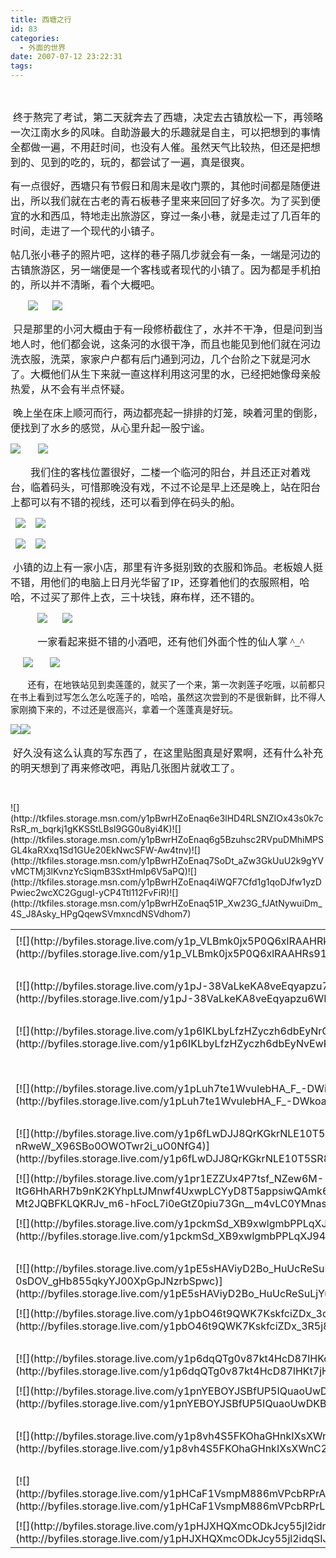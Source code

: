 ```yaml
---
title: 西塘之行
id: 83
categories:
  - 外面的世界
date: 2007-07-12 23:22:31
tags:
---
```


<div id="msgcns!DA984E57EDE76A7C!980" class="bvMsg"><div>

<span style="font-family:宋体;"><font size="3"> </font></span> 

<span style="font-family:宋体;"><font size="3"> 终于熬完了考试，第二天就奔去了西塘，决定去古镇放松一下，再领略一次江南水乡的风味。自助游最大的乐趣就是自主，可以把想到的事情全都做一遍，不用赶时间，也没有人催。虽然天气比较热，但还是把想到的、见到的吃的，玩的，都尝试了一遍，真是很爽。</font></span> 

<span style="font-family:宋体;"><font size="3">有一点很好，西塘只有节假日和周末是收门票的，其他时间都是随便进出，所以我们就在古老的青石板巷子里来来回回了好多次。为了买到便宜的水和西瓜，特地走出旅游区，穿过一条小巷，就是走过了几百年的时间，走进了一个现代的小镇子。</font></span> 

<span style="font-family:宋体;"><font size="3">帖几张小巷子的照片吧，这样的巷子隔几步就会有一条，一端是河边的古镇旅游区，另一端便是一个客栈或者现代的小镇了。因为都是手机拍的，所以并不清晰，看个大概吧。</font></span>   

       ![](http://tkfiles.storage.msn.com/y1pBwrHZoEnaq6JRdf8oYBp3XDIwxgXfpbulaTt-BHnHTEa1ch4VaeU9liS_NQKxEkT)      ![](http://tkfiles.storage.msn.com/y1pBwrHZoEnaq5Nf0nkVy_ck7X0xX6a2GyJWGlHNYsxPD-znQ22W9urE1_k2sD5Ot3Q)

 <span style="font-family:宋体;"><font size="3">只是那里的小河大概由于有一段修桥截住了，水并不干净，但是问到当地人时，他们都会说，这条河的水很干净，而且也能见到他们就在河边洗衣服，洗菜，家家户户都有后门通到河边，几个台阶之下就是河水了。大概他们从生下来就一直这样利用这河里的水，已经把她像母亲般热爱，从不会有半点怀疑。</font></span> 

<span style="font-family:宋体;"><font size="3"> 晚上坐在床上顺河而行，两边都亮起一排排的灯笼，映着河里的倒影，便找到了水乡的感觉，从心里升起一股宁谧。</font></span> 

![](http://tkfiles.storage.msn.com/y1pBwrHZoEnaq7LGmknZ8Dmx6F4isFsW70hyF6GhSdfrqKQajgaKnJ_EyUbDCniqbqy)       ![](http://tkfiles.storage.msn.com/y1pBwrHZoEnaq7HuHCg0tqEhxadlH95dIASu1c8-_A335orkxZZqBFdgWmcCSE7T6yb)

<span lang="EN-US"><font size="3"><font face="Times New Roman"><span>  </span><span>   </span>   </font></font></span><span style="font-family:宋体;"><font size="3">我们住的客栈位置很好，二楼一个临河的阳台，并且还正对着戏台，临着码头，可惜那晚没有戏，不过不论是早上还是晚上，站在阳台上都可以有不错的视线，还可以看到停在码头的船。</font></span> 

  ![](http://tkfiles.storage.msn.com/y1pBwrHZoEnaq7BNqNPhGxfzILKOIEg0DmRzjg-U-jLaJUfTPLmtoX3QGu4I7uz_TEW)    ![](http://tkfiles.storage.msn.com/y1pBwrHZoEnaq4DxlqUwJf3a0PXNHKMoWCfN3tVZ3RLBBmidUEJnTHbp66KrYoHE7Gx)  

  ![](http://tkfiles.storage.msn.com/y1pBwrHZoEnaq7SX1PyPvdIWE5NsuBkvnNklj7cyPmMfXdHJG0peLi8-OUJFokjjGTq)    ![](http://tkfiles.storage.msn.com/y1pBwrHZoEnaq6YKDMDaJ9i6g_jB5PP8GdoUofl1eHVmqVlNRjKur_3pFFaZRrcsuDn)

<font size="3"><span style="font-family:宋体;"> 小镇的边上有一家小店，那里有许多挺别致的衣服和饰品。老板娘人挺不错，用他们的电脑上日月光华留了</span><span lang="EN-US"><font face="Times New Roman">IP</font></span><span style="font-family:宋体;">，还穿着他们的衣服照相，哈哈，不过买了那件上衣，三十块钱，麻布样，还不错的。</span></font> 

           ![](http://tkfiles.storage.msn.com/y1pBwrHZoEnaq7X0POYqlS_-6xsO3tKjmoY70K5qnsxmbJ8dJK5S8tZ-A66Qs96dYBV)      ![](http://tkfiles.storage.msn.com/y1pBwrHZoEnaq4j6TATlenMBA9z7E8oKdZEOolVafTFhoA-0q6JNqjsCLtz03vpSHyx)       

           <font size="3"><span style="font-family:宋体;">一家看起来挺不错的小酒吧，还有他们外面个性的仙人掌</span><span lang="EN-US"><font face="Times New Roman"> ^_^</font></span></font> 

     ![](http://tkfiles.storage.msn.com/y1pBwrHZoEnaq7MK6UtbXwWd4NdHdg8zhcML3PL_2QdrQ58EB-QIK1Yo47eXxaxn5xe)       ![](http://tkfiles.storage.msn.com/y1pBwrHZoEnaq6MtqtP8_KTGx6rHf5i6NTLeYIuhirYJ0s7pqSgH_REyxgsGIiMfT6b)   

       还有，在地铁站见到卖莲蓬的，就买了一个来，第一次剥莲子吃哦，以前都只在书上看到过写怎么怎么吃莲子的，哈哈，虽然这次尝到的不是很新鲜，比不得人家刚摘下来的，不过还是很高兴，拿着一个莲蓬真是好玩。 

![](http://tkfiles.storage.msn.com/y1puvSU9jRTi8naWMrSbw9EeLcEvHjO914lO65RAkOY52ZOxLSW4CFtlBruTqzxwtt1rA36B7p3yVw)![](http://tkfiles.storage.msn.com/y1puvSU9jRTi8nOeBpRE2T9EJz7DPRyT_utXGZCAqYkpWmqWEVsHK5G7Yh4VgeJLBpMwzCK3zAM-pg)   

<span style="font-family:宋体;"><font size="3"> 好久没有这么认真的写东西了，在这里贴图真是好累啊，还有什么补充的明天想到了再来修改吧，再贴几张图片就收工了。</font></span> 

<span style="font-family:宋体;"/>  

<div>![](http://tkfiles.storage.msn.com/y1pBwrHZoEnaq6e3lHD4RLSNZIOx43s0k7cRsR_m_bqrkj1gKKSStLBsl9GG0u8yi4K)![](http://tkfiles.storage.msn.com/y1pBwrHZoEnaq6g5Bzuhsc2RVpuDMhiMPSGL4kaRXxq1Sd1GUe20EkNwcSFW-Aw4tnv)![](http://tkfiles.storage.msn.com/y1pBwrHZoEnaq7SoDt_aZw3GkUuU2k9gYVvMCTMj3lKvnzYcSiqmB3SxtHmIp6V5aPQ)![](http://tkfiles.storage.msn.com/y1pBwrHZoEnaq4iWQF7Cfd1g1qoDJfw1yzDPwiec2wcXC2GgugI-yCP4Ttl112FvFiR)![](http://tkfiles.storage.msn.com/y1pBwrHZoEnaq51P_Xw23G_fJAtNywuiDm_4S_J8Asky_HPgQqewSVmxncdNSVdhom7)</div></div></div><table cellspacing="0" border="0"><tr><td/></tr><tr><td valign="top">[![](http://byfiles.storage.live.com/y1p_VLBmk0jx5P0Q6xlRAAHRkic6y_KRtVV_DqU8jHCKCKfgMSQidJ3jLsnnTeJH715x0UBiVx-Ihw)](http://byfiles.storage.live.com/y1p_VLBmk0jx5P0Q6xlRAAHRs91_wA9ZT_EH0m_q16XoTYusFChDZfUEar4taspreNs117Xpscoh7s)</td><td width="15"/><td valign="top">[![](http://byfiles.storage.live.com/y1pGBR2u8FLA79kuPWVPKWlwTXKRPIowfe_sRwcMaFodY1A6QcSWcCGNJ2u6-C88Cp1zyG5zRbfOSs)](http://byfiles.storage.live.com/y1pGBR2u8FLA79kuPWVPKWlwTRbh2Tw5PPt80T13wsDQu83kPek-7wcsGNl6O-9122khVoQvDgI2tA)</td></tr><tr><td/></tr><tr><td valign="top">[![](http://byfiles.storage.live.com/y1pJ-38VaLkeKA8veEqyapzu7kvpNSJ877c8g-RjKnPG5YLwB9bY9ktBubbI80w1dTZFgmNj7Y7cc0)](http://byfiles.storage.live.com/y1pJ-38VaLkeKA8veEqyapzu6WH4G2n5Y6VzUUffmdbuBBk9dp6ZJ6JCMadrCfSlVQY0KpnAMGuCD8)</td><td width="15"/><td valign="top">[![](http://byfiles.storage.live.com/y1pz_GeK-b_bkQFHl7Vi8KhQabT5ao4fOfuEEC4k191aDs7oxPKPzHxLDxdLxEZFaYbwD9-OGqLyns)](http://byfiles.storage.live.com/y1pz_GeK-b_bkQFHl7Vi8KhQXbq1fGY9c5RPCmKWrBwC2xxgoMdVOSXCPHcGp7TfXCdP0Q4M7n1K9Y)</td></tr><tr><td/></tr><tr><td valign="top">[![](http://byfiles.storage.live.com/y1p6IKLbyLfzHZyczh6dbEyNrGKSD0hm4jW5EWF_cO8C-nbrx50YwI9SN560qy8Oco3utjqDVvU3Xs)](http://byfiles.storage.live.com/y1p6IKLbyLfzHZyczh6dbEyNvEwKChzcMEjV9PCyoGBwp6h18Za2esH2uawdIBw9627Nk4gNJw4Pm4)</td><td width="15"/><td valign="top">[![](http://byfiles.storage.live.com/y1pUkAMHIYnTwyu3H1M-YACOFqLzS_gCXHSzPKW6WY2gwH1KresIwAuSwmzYzeet5TByQfsnfiF0fQ)](http://byfiles.storage.live.com/y1pUkAMHIYnTwyu3H1M-YACOHSphFyBo77GpIWpjxKlFdTaNRQvkAPSN7PA4hTZBxdga3AVGXBnceE)</td></tr><tr><td/></tr><tr><td valign="top">[![](http://byfiles.storage.live.com/y1pLuh7te1WvulebHA_F_-DWi8JTbiqlArbNK_Rruv-7rquyGKasQ0CD9O4vp0y8FwqhbOX0NjMqlo)](http://byfiles.storage.live.com/y1pLuh7te1WvulebHA_F_-DWkoaHcwNuQzhB4Rev5m-oP7mnoqqkOeuHMDfummn-D5DQZCrIkn2tAM)</td><td width="15"/><td valign="top">[![](http://byfiles.storage.live.com/y1pJ3FM1ICx_7fb8Sj4hWbRT2bVjPZPhEgZMRPFw2d0wODyrq3xxxAE6sd-pHWLcam1dHbiAXzoD1U)](http://byfiles.storage.live.com/y1pJ3FM1ICx_7fb8Sj4hWbRTybkI6PZ-HSfAEMLmTgfEWewPcbkeclNo11MLBTVfGpKxgws3oRzY0E)</td></tr><tr><td/></tr><tr><td valign="top">[![](http://byfiles.storage.live.com/y1p6fLwDJJ8QrKGkrNLE10T5ZSG5UbVn3KBzJ2LW-3PuerTj-nRweW_X96SBo0OWOTwr2i_uO0NfG4)](http://byfiles.storage.live.com/y1p6fLwDJJ8QrKGkrNLE10T5SR83mmWlUc2iJe4Q_CB3WPH4S3XGCInU3qYEE_mx07JtTyAKKeaYBU)</td><td width="15"/><td valign="top">[![](http://byfiles.storage.live.com/y1p-jmpGgv1-WeeSyUIr1UZrtwXjR2VsspIWcKPMq8hQfO4W6MCUwcbKx9N8LWa9u56E9_j8kLOZ1Q)](http://byfiles.storage.live.com/y1p-jmpGgv1-WeeSyUIr1UZrhcuhwdUHks9V5iMi_88nn_T5j_vlTF9jOm61Jo_uLj_QFnr8JeKO7I)</td></tr><tr><td/></tr><tr><td valign="top">[![](http://byfiles.storage.live.com/y1pr1EZZUx4P7tsf_NZew6M-ItG6HhARH7b9nK2KYhpLtJMnwf4UxwpLCYyD8T5appsiwQAmk6OWK4)](http://byfiles.storage.live.com/y1pr1EZZUx4P7tsf_NZew6M-Mt2JQBFKLQKRJv_m6-hFocL7i0eGtZ0piu73Gn__m4vLC0YMnasJTM)</td><td width="15"/><td valign="top">[![](http://byfiles.storage.live.com/y1plDK0a92kiTKiUFCbj4QzMb72BDmYbSXpZDBHxlOb27Ra9VQb9zlhg73SEGMTpyrdxyQCbfBsmo8)](http://byfiles.storage.live.com/y1plDK0a92kiTKiUFCbj4QzMbTl_z3ASockbYP3OV69oordzRonOrqo2LQzXLkY-PNV5TYB70BUDZ8)</td></tr><tr><td/></tr><tr><td valign="top">[![](http://byfiles.storage.live.com/y1pckmSd_XB9xwlgmbPPLqXJ5NRN9pph1-2DXGKmfN2rSJ5tAxJM6LvAf4bdfgPQVi6ADQ5qwfJkvQ)](http://byfiles.storage.live.com/y1pckmSd_XB9xwlgmbPPLqXJ94xxjx-G279YMbfPiVUkY_64HMf7QBcSr5XDRqHExfgiC-1CR7xbss)</td><td width="15"/><td valign="top">[![](http://byfiles.storage.live.com/y1pZT9gZOXUWKjaOrQRZwODTOj8DXVVtm0NR4I6Y8OGfS-LMO_RWHQglhUFS1rvEOGCRayeDYPdf2o)](http://byfiles.storage.live.com/y1pZT9gZOXUWKjaOrQRZwODTOlAY_VTlkVjvIB1e7ytp8-HcwSP5rFdeUsQ_h1heBrUhY15KERepN0)</td></tr><tr><td/></tr><tr><td valign="top">[![](http://byfiles.storage.live.com/y1pE5sHAViyD2Bo_HuUcReSuNMkehNa53dl6mhEWby9JC-0sDOV_gHb855qkyYJ00XpGpJNzrbSpwc)](http://byfiles.storage.live.com/y1pE5sHAViyD2Bo_HuUcReSuLjYu8vZ_nUegVmGJ0gYrA7TOl5E1WGfojaoca_jzaohkTkgTue3XQY)</td><td width="15"/><td valign="top">[![](http://byfiles.storage.live.com/y1paG_fzf7XihU3qmkJ2FbmLi7LUF7eTL2Cwh5k2YN6vQei0XEFsdCsQOV9PMTCIe7_4B2sdrhzLUU)](http://byfiles.storage.live.com/y1paG_fzf7XihU3qmkJ2FbmLo4l5XmRZQj_DVcFFApL3PiH7mUVFX-uAi4fkydRq41a3uGtxuBvhgs)</td></tr><tr><td/></tr><tr><td valign="top">[![](http://byfiles.storage.live.com/y1pbO46t9QWK7KskfciZDx_3dr2NJ4H5j854x9-UQOsWTYeijz6fFqN2MtZGMhB_ajleIZdKhho0KI)](http://byfiles.storage.live.com/y1pbO46t9QWK7KskfciZDx_3R5j8mMGMcHoRR1VbnjgE3IBCnbNGLaQL0Zvdlljj8Pc21p5oKSmuXA)</td><td width="15"/><td valign="top">[![](http://byfiles.storage.live.com/y1pwHoaD4oSX691EzfG9eQPP1qrKpxn3QKzlVlS8IQlk949JSLf1UwZLf6oQxTWqmK-2Lz-qyuYP9g)](http://byfiles.storage.live.com/y1pwHoaD4oSX691EzfG9eQPP-6-H6jZH0JscGUwj_3V0M-ZK51HwoxRX1aUFtLTIBNlrvvM9IIeqIY)</td></tr><tr><td/></tr><tr><td valign="top">[![](http://byfiles.storage.live.com/y1p6dqQTg0v87kt4HcD87lHKo1IprCVaKc5h3GHf7QjjP2SKi8cBnR07S8bfpxaDoBnAPYDn6bI3Ek)](http://byfiles.storage.live.com/y1p6dqQTg0v87kt4HcD87lHKt7jH3eVnxM0Fu3-HxNzsTbCdbN5e7oNvK99HWA-UAo-LHvY9zxZSxM)</td><td width="15"/><td valign="top">[![](http://byfiles.storage.live.com/y1pca5feFPCn9MYUES_BDVZAbtRmshgBLd1gXxZos_aopvv1J7h6VYF_DDgILygvSiuzqCffkrh9Yo)](http://byfiles.storage.live.com/y1pca5feFPCn9MYUES_BDVZAUOoYnxmfxReGxoG09VeHH76ZfzidTNWbdqMp7csD1_cZTnX0jrfvIA)</td></tr><tr><td/></tr><tr><td valign="top">[![](http://byfiles.storage.live.com/y1pnYEBOYJSBfUP5IQuaoUwDLltLwRv4fDUULPkAJrE5IZRZZ5Ukx67be4mmL7RUGi1Lbavh9Ua9-g)](http://byfiles.storage.live.com/y1pnYEBOYJSBfUP5IQuaoUwDKBlXi4eXPxFkdrNZDRt3-Uvj_9d7mxfffeacdfr5j_n11cJ_0RskhY)</td><td width="15"/><td valign="top">[![](http://byfiles.storage.live.com/y1pO5qjPlYAp1E33kvSBvNb4W9BxZL6h0Y6wmQJOsqZuxdhKyMubxR03eN8lVJ_NkCDhdvV1PwrRIc)](http://byfiles.storage.live.com/y1pO5qjPlYAp1E33kvSBvNb4QyVbwRdxJ_MoMaBPGCtlzmgmTKksfabR1bCrD2U3rR5m3Vg_IEhzqs)</td></tr><tr><td/></tr><tr><td valign="top">[![](http://byfiles.storage.live.com/y1p8vh4S5FKOhaGHnkIXsXWnLUvDfNXEbEhOcKv-iomb5m9p_l9A32N7cIzG5QXcQEAyTeQ2N2cC4I)](http://byfiles.storage.live.com/y1p8vh4S5FKOhaGHnkIXsXWnC2EiSWJ1xuXqDwsE0Wtl7TN-agCzf8cFBa2AlJbv7Ih6J00_0_RAOc)</td><td width="15"/><td valign="top">[![](http://byfiles.storage.live.com/y1pw0-T7uAwt_JbYSL8X6tHJ1QG3Zr2AmNU2o8rcCKYixqCmQBEMsFvZJI8mBkNrF5RBr8gPM6JxmA)](http://byfiles.storage.live.com/y1pw0-T7uAwt_JbYSL8X6tHJ_3mQ0FLiUi9dfmzDinCNcci9em_f_QgvS2vIfI60VvwnaXNMZLVLH0)</td></tr><tr><td/></tr><tr><td valign="top">[![](http://byfiles.storage.live.com/y1pHCaF1VsmpM886mVPcbRPrAs0GBOkxD4B_NOBVwWFwSY8kyccpjHBEMqKHBYcpzeu3i3kGc0U584)](http://byfiles.storage.live.com/y1pHCaF1VsmpM886mVPcbRPrL-TQP1iSmWdWgECs12TcTWc09kVYjzXc3zYwhqToDP7Z_dblrYKWCc)</td><td width="15"/><td valign="top">[![](http://byfiles.storage.live.com/y1p-k0dJjJk3pBFiQ06yhe6UfMJ4KYNfcGIcEZjE6mToG7wLAAvL2O-6uYyfIOLVK2vyWYeyYsL_cU)](http://byfiles.storage.live.com/y1p-k0dJjJk3pBFiQ06yhe6UUbm0zjFhdsyuiOpiHxkcKq7QsLLrfsMLCYoCVzcjLI4fsoL-CenPO8)</td></tr><tr><td/></tr><tr><td valign="top">[![](http://byfiles.storage.live.com/y1pHJXHQXmcODkJcy55jl2idrYceTGH3v69riwgunXkUeAdS-plWrxAR25fL-8J71k1DRouHSiyTEU)](http://byfiles.storage.live.com/y1pHJXHQXmcODkJcy55jl2idqSIJFE__P292jd3b1Ff674d1sqm4IuryMJvOcClJjxR4Jm1YkJGdag)</td></tr></table>